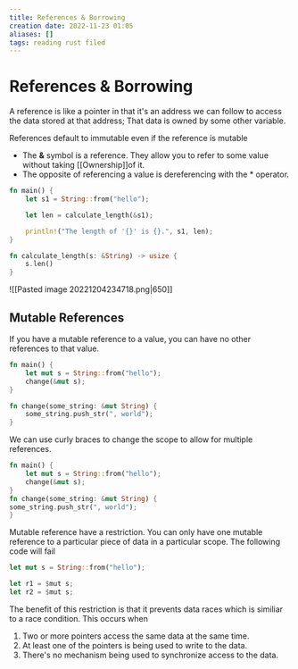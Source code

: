 ```yaml
---
title: References & Borrowing
creation date: 2022-11-23 01:05
aliases: []
tags: reading rust filed
---
```


# References & Borrowing
A reference is like a pointer in that it's an address we can follow to access the data stored at that address; That data is owned by some other variable.

References default to immutable even if the reference is mutable 

- The **&** symbol is a reference. They allow you to refer to some value without taking [[Ownership]]of it.
- The opposite of referencing a value is dereferencing with the * operator.

```Rust
fn main() {
    let s1 = String::from("hello");

    let len = calculate_length(&s1);

    println!("The length of '{}' is {}.", s1, len);
}

fn calculate_length(s: &String) -> usize {
    s.len()
}
```

![[Pasted image 20221204234718.png|650]]

## Mutable References
If you have a mutable reference to a value, you can have no other references to that value. 
```Rust 
fn main() { 
	let mut s = String::from("hello"); 
	change(&mut s); 
} 

fn change(some_string: &mut String) { 
	some_string.push_str(", world"); 
}
```
We can use curly braces to change the scope to allow for multiple references. 
```Rust 
fn main() { 
	let mut s = String::from("hello"); 
	change(&mut s); 
} 
fn change(some_string: &mut String) { 
some_string.push_str(", world"); 
}
```

Mutable reference have a restriction. You can only have one mutable reference to a particular piece of data in a particular scope. The following code will fail
```rust
let mut s = String::from("hello");

let r1 = $mut s;
let r2 = $mut s;
```

The benefit of this restriction is that it prevents data races which is similiar to a race condition. This occurs when
1. Two or more pointers access the same data at the same time.
2. At least one of the pointers is being used to write to the data.
3. There's no mechanism being used to synchronize access to the data. 



